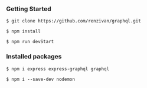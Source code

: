 ### Getting Started
```
$ git clone https://github.com/renzivan/graphql.git

$ npm install

$ npm run devStart
```

### Installed packages
```
$ npm i express express-graphql graphql

$ npm i --save-dev nodemon
```
